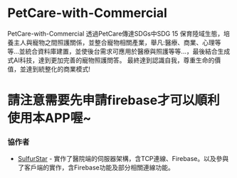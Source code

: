 # PetCare-with-Commercial
PetCare-with-Commercial 透過PetCare傳達SDGs中SDG 15 保育陸域生態，培養主人與寵物之間照護關係，並整合寵物相關產業，舉凡:醫療、商業、心理等等...並統合資料庫建置，並使後台需求可應用於醫療與照護等等...，最後結合生成式AI科技，達到更加完善的寵物照護問答。 最終達到認識自我，尊重生命的價值，並達到統整化的商業模式!
# 請注意需要先申請firebase才可以順利使用本APP喔~

### 協作者
- [SulfurStar](https://github.com/SulfurStar) - 實作了醫院端的伺服器架構，含TCP連線、Firebase。以及參與了客戶端的實作，含Firebase功能及部分相關連線功能。
